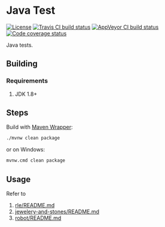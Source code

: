 # Java Test

[![License](https://img.shields.io/github/license/mabrarov/java_yatest)](https://github.com/mabrarov/java_yatest/tree/master/LICENSE)
[![Travis CI build status](https://travis-ci.com/mabrarov/java_yatest.svg?branch=master)](https://travis-ci.com/mabrarov/java_yatest)
[![AppVeyor CI build status](https://ci.appveyor.com/api/projects/status/t24dxibxfm259dfi/branch/master?svg=true)](https://ci.appveyor.com/project/mabrarov/java-yatest/branch/master)
[![Code coverage status](https://codecov.io/gh/mabrarov/java_yatest/branch/master/graph/badge.svg)](https://codecov.io/gh/mabrarov/java_yatest/branch/master)

Java tests.

## Building

### Requirements

1. JDK 1.8+

## Steps

Build with [Maven Wrapper](https://github.com/takari/maven-wrapper):

```bash
./mvnw clean package
```

or on Windows:

```cmd
mvnw.cmd clean package
```

## Usage

Refer to

1. [rle/README.md](rle/README.md)
1. [jewelery-and-stones/README.md](jewelery-and-stones/README.md)
1. [robot/README.md](robot/README.md)
